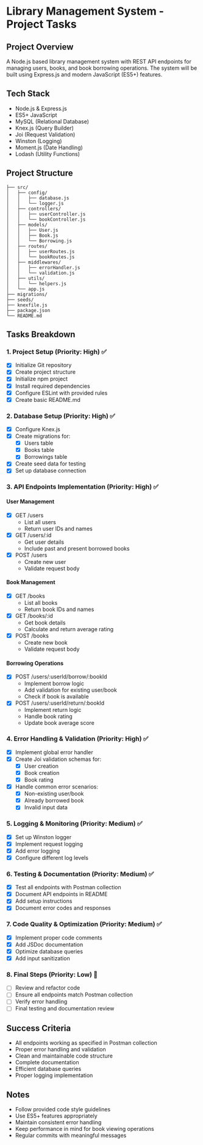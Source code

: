 # Library Management System - Project Tasks

## Project Overview
A Node.js based library management system with REST API endpoints for managing users, books, and book borrowing operations. The system will be built using Express.js and modern JavaScript (ES5+) features.

## Tech Stack
- Node.js & Express.js
- ES5+ JavaScript
- MySQL (Relational Database)
- Knex.js (Query Builder)
- Joi (Request Validation)
- Winston (Logging)
- Moment.js (Date Handling)
- Lodash (Utility Functions)

## Project Structure
```
├── src/
│   ├── config/
│   │   ├── database.js
│   │   └── logger.js
│   ├── controllers/
│   │   ├── userController.js
│   │   └── bookController.js
│   ├── models/
│   │   ├── User.js
│   │   ├── Book.js
│   │   └── Borrowing.js
│   ├── routes/
│   │   ├── userRoutes.js
│   │   └── bookRoutes.js
│   ├── middlewares/
│   │   ├── errorHandler.js
│   │   └── validation.js
│   ├── utils/
│   │   └── helpers.js
│   └── app.js
├── migrations/
├── seeds/
├── knexfile.js
├── package.json
└── README.md
```

## Tasks Breakdown

### 1. Project Setup (Priority: High) ✅
- [x] Initialize Git repository
- [x] Create project structure
- [x] Initialize npm project
- [x] Install required dependencies
- [x] Configure ESLint with provided rules
- [x] Create basic README.md

### 2. Database Setup (Priority: High) ✅
- [x] Configure Knex.js
- [x] Create migrations for:
  - [x] Users table
  - [x] Books table
  - [x] Borrowings table
- [x] Create seed data for testing
- [x] Set up database connection

### 3. API Endpoints Implementation (Priority: High) ✅
#### User Management
- [x] GET /users
  - List all users
  - Return user IDs and names
- [x] GET /users/:id
  - Get user details
  - Include past and present borrowed books
- [x] POST /users
  - Create new user
  - Validate request body

#### Book Management
- [x] GET /books
  - List all books
  - Return book IDs and names
- [x] GET /books/:id
  - Get book details
  - Calculate and return average rating
- [x] POST /books
  - Create new book
  - Validate request body

#### Borrowing Operations
- [x] POST /users/:userId/borrow/:bookId
  - Implement borrow logic
  - Add validation for existing user/book
  - Check if book is available
- [x] POST /users/:userId/return/:bookId
  - Implement return logic
  - Handle book rating
  - Update book average score

### 4. Error Handling & Validation (Priority: High) ✅
- [x] Implement global error handler
- [x] Create Joi validation schemas for:
  - [x] User creation
  - [x] Book creation
  - [x] Book rating
- [x] Handle common error scenarios:
  - [x] Non-existing user/book
  - [x] Already borrowed book
  - [x] Invalid input data

### 5. Logging & Monitoring (Priority: Medium) ✅
- [x] Set up Winston logger
- [x] Implement request logging
- [x] Add error logging
- [x] Configure different log levels

### 6. Testing & Documentation (Priority: Medium) ✅
- [x] Test all endpoints with Postman collection
- [x] Document API endpoints in README
- [x] Add setup instructions
- [x] Document error codes and responses

### 7. Code Quality & Optimization (Priority: Medium) ✅
- [x] Implement proper code comments
- [x] Add JSDoc documentation
- [x] Optimize database queries
- [x] Add input sanitization

### 8. Final Steps (Priority: Low) 🔄
- [ ] Review and refactor code
- [ ] Ensure all endpoints match Postman collection
- [ ] Verify error handling
- [ ] Final testing and documentation review

## Success Criteria
- All endpoints working as specified in Postman collection
- Proper error handling and validation
- Clean and maintainable code structure
- Complete documentation
- Efficient database queries
- Proper logging implementation

## Notes
- Follow provided code style guidelines
- Use ES5+ features appropriately
- Maintain consistent error handling
- Keep performance in mind for book viewing operations
- Regular commits with meaningful messages 
